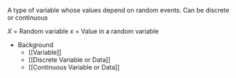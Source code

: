 A type of variable whose values depend on random events. Can be discrete or continuous

*X* = Random variable
*x* = Value in a random variable

- Background
	- [[Variable]]
	- [[Discrete Variable or Data]]
	- [[Continuous Variable or Data]]